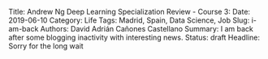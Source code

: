 Title: Andrew Ng Deep Learning Specialization Review - Course 3: 
Date: 2019-06-10
Category: Life
Tags: Madrid, Spain, Data Science, Job
Slug: i-am-back
Authors: David Adrián Cañones Castellano
Summary: I am back after some blogging inactivity with interesting news.
Status: draft
Headline: Sorry for the long wait
